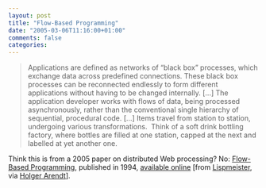 ```yaml
---
layout: post
title: "Flow-Based Programming"
date: "2005-03-06T11:16:00+01:00"
comments: false
categories: 
---
```


<blockquote>
<p>Applications are defined as networks of &#8220;black box&#8221; processes, which exchange data across predefined connections. These black box processes can be reconnected endlessly to form different applications without having to be changed internally. [&#8230;] The application developer works with flows of data, being processed asynchronously, rather than the conventional single hierarchy of sequential, procedural code.&#160;[&#8230;] Items travel from station to station, undergoing various transformations.&#160; Think of a soft drink bottling factory, where bottles are filled at one station, capped at the next and labelled at yet another one.&#160;</p>
</blockquote>

<p>Think this is from a 2005 paper on distributed Web processing? No: <a href="http://www.amazon.com/exec/obidos/ASIN/0442017715/bookfixcom-20">Flow-Based Programming</a>, published in 1994, <a href="http://www.jpaulmorrison.com/fbp/">available online</a> [from <a href="http://lispmeister.com/blog/books/fbp.html">Lispmeister</a>, via <a href="http://www.holgerarendt.de/weblog/uncommented.jsp">Holger Arendt</a>].</p>


